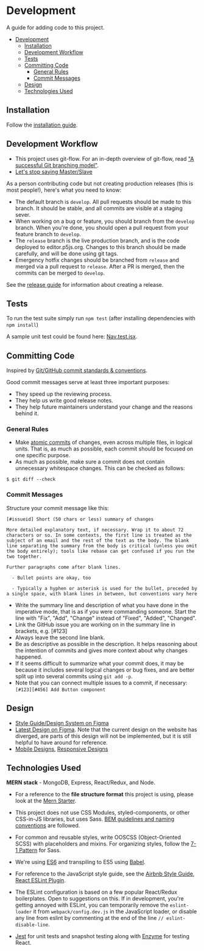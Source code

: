 # Development

A guide for adding code to this project.

- [Development](#development)
  - [Installation](#installation)
  - [Development Workflow](#development-workflow)
  - [Tests](#tests)
  - [Committing Code](#committing-code)
    - [General Rules](#general-rules)
    - [Commit Messages](#commit-messages)
  - [Design](#design)
  - [Technologies Used](#technologies-used)

## Installation
Follow the [installation guide](./installation.md).

## Development Workflow
* This project uses git-flow. For an in-depth overview of git-flow, read ["A successful Git branching model"](https://nvie.com/posts/a-successful-git-branching-model/).
* [Let's stop saying Master/Slave](https://medium.com/@mikebroberts/let-s-stop-saying-master-slave-10f1d1bf34df)

As a person contributing code but not creating production releases (this is most people!), here's what you need to know:
* The default branch is `develop`. All pull requests should be made to this branch. It should be stable, and all commits are visible at a staging sever.
* When working on a bug or feature, you should branch from the `develop` branch. When you're done, you should open a pull request from your feature branch to `develop`.
* The `release` branch is the live production branch, and is the code deployed to editor.p5js.org. Changes to this branch should be made carefully, and will be done using git tags. 
* Emergency hotfix changes should be branched from `release` and merged via a pull request to `release`. After a PR is merged, then the commits can be merged to `develop`.

See the [release guide](./release.md) for information about creating a release.

## Tests
To run the test suite simply run `npm test` (after installing dependencies with `npm install`)

A sample unit test could be found here: [Nav.test.jsx](../client/components/__test__/Nav.test.jsx).

## Committing Code
Inspired by [Git/GitHub commit standards & conventions](https://gist.github.com/digitaljhelms/3761873).

Good commit messages serve at least three important purposes:

* They speed up the reviewing process.
* They help us write good release notes.
* They help future maintainers understand your change and the reasons behind it.


### General Rules
* Make [atomic commits](http://en.wikipedia.org/wiki/Atomic_commit) of changes, even across multiple files, in logical units. That is, as much as possible, each commit should be focused on one specific purpose.
* As much as possible, make sure a commit does not contain unnecessary whitespace changes. This can be checked as follows:

```
$ git diff --check
```

### Commit Messages

Structure your commit message like this:

 ```
 [#issueid] Short (50 chars or less) summary of changes

 More detailed explanatory text, if necessary. Wrap it to about 72 characters or so. In some contexts, the first line is treated as the subject of an email and the rest of the text as the body. The blank line separating the summary from the body is critical (unless you omit the body entirely); tools like rebase can get confused if you run the two together.

 Further paragraphs come after blank lines.

   - Bullet points are okay, too

   - Typically a hyphen or asterisk is used for the bullet, preceded by a single space, with blank lines in between, but conventions vary here
 ```
* Write the summary line and description of what you have done in the imperative mode, that is as if you were commanding someone. Start the line with "Fix", "Add", "Change" instead of "Fixed", "Added", "Changed".
* Link the GitHub issue you are working on in the summary line in brackets, e.g. [#123]
* Always leave the second line blank.
* Be as descriptive as possible in the description. It helps reasoning about the intention of commits and gives more context about why changes happened.
* If it seems difficult to summarize what your commit does, it may be because it includes several logical changes or bug fixes, and are better split up into several commits using `git add -p`.
* Note that you can connect multiple issues to a commit, if necessary: `[#123][#456] Add Button component`

## Design
- [Style Guide/Design System on Figma](https://github.com/processing/p5.js-web-editor/labels/good%20medium%20issues)
- [Latest Design on Figma](https://www.figma.com/file/5KychMUfHlq97H0uDsen1U/p5-web-editor-2017.p.copy?node-id=0%3A1). Note that the current design on the website has diverged, are parts of this design will not be implemented, but it is still helpful to have around for reference.
- [Mobile Designs](https://www.figma.com/file/5KychMUfHlq97H0uDsen1U/p5-web-editor-2017.p.copy?node-id=0%3A2529), [Responsive Designs](https://www.figma.com/file/5KychMUfHlq97H0uDsen1U/p5-web-editor-2017.p.copy?node-id=0%3A3292)

## Technologies Used

**MERN stack** - MongoDB, Express, React/Redux, and Node. 
 
 - For a reference to the **file structure format** this project is using, please look at the [Mern Starter](https://github.com/Hashnode/mern-starter).

 - This project does not use CSS Modules, styled-components, or other CSS-in-JS libraries, but uses Sass. [BEM guidelines and naming conventions](http://getbem.com/) are followed. 
 
 - For common and reusable styles, write OOSCSS (Object-Oriented SCSS) with placeholders and mixins. For organizing styles, follow the [7-1 Pattern](https://sass-guidelin.es/#the-7-1-pattern) for Sass.

 - We're using [ES6](http://es6-features.org/) and transpiling to ES5 using [Babel](https://babeljs.io/). 

 - For reference to the JavaScript style guide, see the [Airbnb Style Guide](https://github.com/airbnb/javascript), [React ESLint Plugin](https://github.com/yannickcr/eslint-plugin-react).

 - The ESLint configuration is based on a few popular React/Redux boilerplates. Open to suggestions on this. If in development, you're getting annoyed with ESLint, you can temporarily remove the `eslint-loader` it from `webpack/config.dev.js` in the JavaScript loader, or disable any line from eslint by commenting at the end of the line `// eslint-disable-line`.

 - [Jest](https://jestjs.io/) for unit tests and snapshot testing along with [Enzyme](https://airbnb.io/enzyme/) for testing React.
